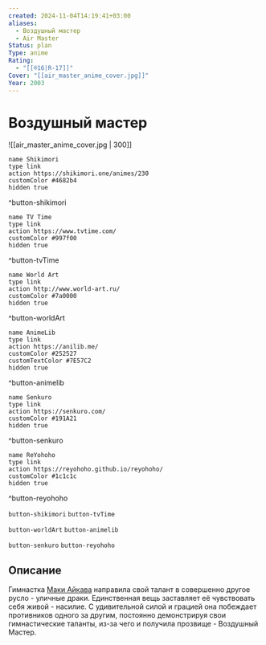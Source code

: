 ```yaml
---
created: 2024-11-04T14:19:41+03:00
aliases:
  - Воздушный мастер
  - Air Master
Status: plan
Type: anime
Rating:
  - "[[®️16|R-17]]"
Cover: "[[air_master_anime_cover.jpg]]"
Year: 2003
---
```


# Воздушный мастер

![[air_master_anime_cover.jpg | 300]]

```button
name Shikimori
type link
action https://shikimori.one/animes/230
customColor #4682b4
hidden true
```
^button-shikimori

```button
name TV Time
type link
action https://www.tvtime.com/
customColor #997f00
hidden true
```
^button-tvTime

```button
name World Art
type link
action http://www.world-art.ru/
customColor #7a0000
hidden true
```
^button-worldArt

```button
name AnimeLib
type link
action https://anilib.me/
customColor #252527
customTextColor #7E57C2
hidden true
```
^button-animelib

```button
name Senkuro
type link
action https://senkuro.com/
customColor #191A21
hidden true
```
^button-senkuro

```button
name ReYohoho
type link
action https://reyohoho.github.io/reyohoho/
customColor #1c1c1c
hidden true
```
^button-reyohoho

`button-shikimori` `button-tvTime`

`button-worldArt` `button-animelib`

`button-senkuro` `button-reyohoho`

## Описание

Гимнастка [Маки Айкава](https://shikimori.one/characters/3764-maki-aikawa) направила свой талант в совершенно другое русло - уличные драки. Единственная вещь заставляет её чувствовать себя живой - насилие. С удивительной силой и грацией она побеждает противников одного за другим, постоянно демонстрируя свои гимнастические таланты, из-за чего и получила прозвище - Воздушный Мастер.
